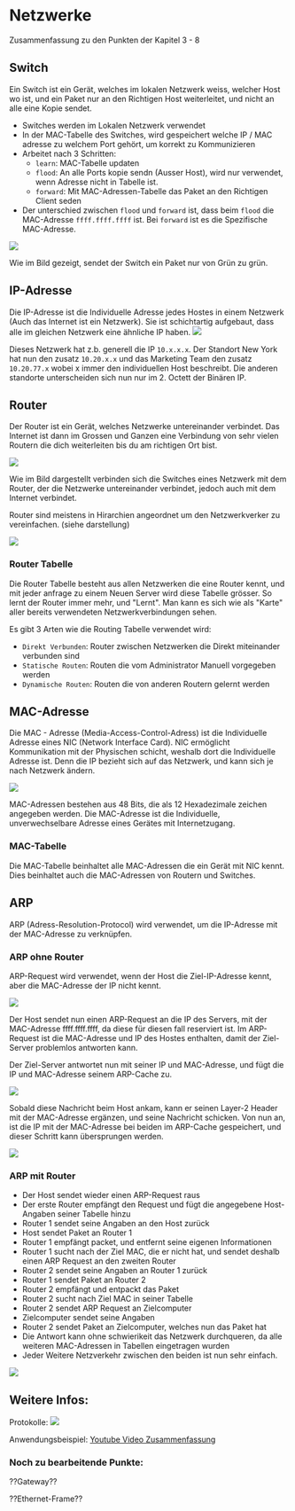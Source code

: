 # Netzwerke

Zusammenfassung zu den Punkten der Kapitel 3 - 8

## Switch

Ein Switch ist ein Gerät, welches im lokalen Netzwerk weiss, welcher Host wo ist, und ein Paket nur an den Richtigen Host weiterleitet, und nicht an alle eine Kopie sendet. 
- Switches werden im Lokalen Netzwerk verwendet
- In der MAC-Tabelle des Switches, wird gespeichert welche IP / MAC adresse zu welchem Port gehört, um korrekt zu Kommunizieren
- Arbeitet nach 3 Schritten: 
    - `learn`: MAC-Tabelle updaten
    - `flood`: An alle Ports kopie sendn (Ausser Host), wird nur verwendet, wenn Adresse nicht in Tabelle ist.
    - `forward`: Mit MAC-Adressen-Tabelle das Paket an den Richtigen Client seden
- Der unterschied zwischen `flood` und `forward` ist, dass beim `flood` die MAC-Adresse `ffff.ffff.ffff` ist. Bei `forward` ist es die Spezifische MAC-Adresse.

![](img/switch.png)

Wie im Bild gezeigt, sendet der Switch ein Paket nur von Grün zu grün.

## IP-Adresse

Die IP-Adresse ist die Individuelle Adresse jedes Hostes in einem Netzwerk (Auch das Internet ist ein Netzwerk). Sie ist schichtartig aufgebaut, dass alle im gleichen Netzwerk eine ähnliche IP haben.
![](img/ip.png)

Dieses Netzwerk hat z.b. generell die IP `10.x.x.x`. Der Standort New York hat nun den zusatz `10.20.x.x` und das Marketing Team den zusatz `10.20.77.x` wobei x immer den individuellen Host beschreibt. Die anderen standorte unterscheiden sich nun nur im 2. Octett der Binären IP.

## Router

Der Router ist ein Gerät, welches Netzwerke untereinander verbindet. Das Internet ist dann im Grossen und Ganzen eine Verbindung von sehr vielen Routern die dich weiterleiten bis du am richtigen Ort bist.

![](img/router.png)

Wie im Bild dargestellt verbinden sich die Switches eines Netzwerk mit dem Router, der die Netzwerke untereinander verbindet, jedoch auch mit dem Internet verbindet.

Router sind meistens in Hirarchien angeordnet um den Netzwerkverker zu vereinfachen. (siehe darstellung)

![](img/router1.png)

### Router Tabelle

Die Router Tabelle besteht aus allen Netzwerken die eine Router kennt, und mit jeder anfrage zu einem Neuen Server wird diese Tabelle grösser. So lernt der Router immer mehr, und "Lernt".
Man kann es sich wie als "Karte" aller bereits verwendeten Netzwerkverbindungen sehen.

Es gibt 3 Arten wie die Routing Tabelle verwendet wird:
- `Direkt Verbunden`: Router zwischen Netzwerken die Direkt miteinander verbunden sind
- `Statische Routen`: Routen die vom Administrator Manuell vorgegeben werden
- `Dynamische Routen`: Routen die von anderen Routern gelernt werden

## MAC-Adresse

Die MAC - Adresse (Media-Access-Control-Adress) ist die Individuelle Adresse eines NIC (Network Interface Card). NIC ermöglicht Kommunikation mit der Physischen schicht, weshalb dort die Individuelle Adresse ist. Denn die IP bezieht sich auf das Netzwerk, und kann sich je nach Netzwerk ändern.

![](img/mac.png)

MAC-Adressen bestehen aus 48 Bits, die als 12 Hexadezimale zeichen angegeben werden. Die MAC-Adresse ist die Individuelle, unverwechselbare Adresse eines Gerätes mit Internetzugang.

### MAC-Tabelle

Die MAC-Tabelle beinhaltet alle MAC-Adressen die ein Gerät mit NIC kennt. Dies beinhaltet auch die MAC-Adressen von Routern und Switches.

## ARP

ARP (Adress-Resolution-Protocol) wird verwendet, um die IP-Adresse mit der MAC-Adresse zu verknüpfen.

### ARP ohne Router
ARP-Request wird verwendet, wenn der Host die Ziel-IP-Adresse kennt, aber die MAC-Adresse der IP nicht kennt.

![](img/arp2.png)

Der Host sendet nun einen ARP-Request an die IP des Servers, mit der MAC-Adresse ffff.ffff.ffff, da diese für diesen fall reserviert ist. Im ARP-Request ist die MAC-Adresse und IP des Hostes enthalten, damit der Ziel-Server problemlos antworten kann. 

Der Ziel-Server antwortet nun mit seiner IP und MAC-Adresse, und fügt die IP und MAC-Adresse seinem ARP-Cache zu.

![](img/arp3.png)

Sobald diese Nachricht beim Host ankam, kann er seinen Layer-2 Header mit der MAC-Adresse ergänzen, und seine Nachricht schicken. Von nun an, ist die IP mit der MAC-Adresse bei beiden im ARP-Cache gespeichert, und dieser Schritt kann übersprungen werden.

![](img/arp-proces.gif)

### ARP mit Router

- Der Host sendet wieder einen ARP-Request raus
- Der erste Router empfängt den Request und fügt die angegebene Host-Angaben seiner Tabelle hinzu
- Router 1 sendet seine Angaben an den Host zurück
- Host sendet Paket an Router 1
- Router 1 empfängt packet, und entfernt seine eigenen Informationen
- Router 1 sucht nach der Ziel MAC, die er nicht hat,  und sendet deshalb einen ARP Request an den zweiten Router
- Router 2 sendet seine Angaben an Router 1 zurück
- Router 1 sendet Paket an Router 2
- Router 2 empfängt und entpackt das Paket
- Router 2 sucht nach Ziel MAC in seiner Tabelle
- Router 2 sendet ARP Request an Zielcomputer
- Zielcomputer sendet seine Angaben
- Router 2 sendet Paket an Zielcomputer, welches nun das Paket hat
- Die Antwort kann ohne schwierikeit das Netzwerk durchqueren, da alle weiteren MAC-Adressen in Tabellen eingetragen wurden
- Jeder Weitere Netzverkehr zwischen den beiden ist nun sehr einfach.

![](img/arp4.png)


## Weitere Infos:

Protokolle:
![](img/protocols.png)

Anwendungsbeispiel:
[Youtube Video Zusammenfassung](https://www.youtube.com/watch?v=YJGGYKAV4pA)

### Noch zu bearbeitende Punkte:

??Gateway??

??Ethernet-Frame??